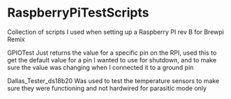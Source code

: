 # RaspberryPiTestScripts
Collection of scripts I used when setting up a Raspberry PI rev B for Brewpi Remix

GPIOTest 
Just returns the value for a specific pin on the RPI, used this to get the default value for a pin I wanted to use for shutdown, and to make sure the value was changing when I connected it to a ground pin 

Dallas_Tester_ds18b20
Was used to test the temperature sensors to make sure they were functioning and not hardwired for parasitic mode only
